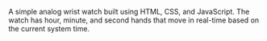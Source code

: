 A simple analog wrist watch built using HTML, CSS, and JavaScript. The watch has hour, minute, and second hands that move in real-time based on the current system time.

